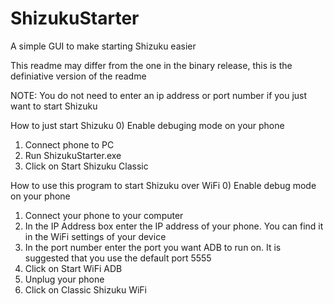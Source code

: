 # ShizukuStarter
A simple GUI to make starting Shizuku easier

This readme may differ from the one in the binary release, this is the definiative version of the readme

NOTE: You do not need to enter an ip address or port number if you just want to start Shizuku

How to just start Shizuku
0) Enable debuging mode on your phone
1) Connect phone to PC
2) Run ShizukuStarter.exe 
3) Click on Start Shizuku Classic


How to use this program to start Shizuku over WiFi
0) Enable debug mode on your phone 
1) Connect your phone to your computer
2) In the IP Address box enter the IP address of your phone. You can find it in the WiFi settings of your device
3) In the port number enter the port you want ADB to run on. It is suggested that you use the default port 5555
4) Click on Start WiFi ADB
5) Unplug your phone
6) Click on Classic Shizuku WiFi
